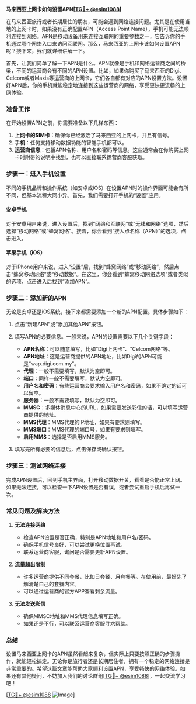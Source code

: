 **马来西亚上网卡如何设置APN[[TG💪+ @esim1088](https://t.me/s/esim1088)]**

在马来西亚旅行或者长期居住的朋友，可能会遇到网络连接问题。尤其是在使用当地的上网卡时，如果没有正确配置APN（Access Point Name），手机可能无法顺利连接到网络。APN是移动设备用来连接互联网的重要参数之一，它告诉你的手机通过哪个网络入口来访问互联网。那么，马来西亚的上网卡该如何设置APN呢？接下来，我们就详细讲解一下。

首先，让我们简单了解一下APN是什么。APN就像是手机和网络运营商之间的桥梁，不同的运营商会有不同的APN设置。比如，如果你购买了马来西亚的Digi、Celcom或者Maxis等运营商的上网卡，它们各自都有对应的APN设置方法。设置好APN后，你的手机就能稳定地连接到这些运营商的网络，享受更快更流畅的上网体验。

### **准备工作**

在开始设置APN之前，你需要准备以下几样东西：

1. **上网卡的SIM卡**：确保你已经激活了马来西亚的上网卡，并且有信号。
2. **手机**：任何支持移动数据功能的智能手机都可以。
3. **运营商信息**：包括APN名称、用户名和密码等信息。这些通常会在你购买上网卡时附带的说明中找到，也可以直接联系运营商客服获取。

### **步骤一：进入手机设置**

不同的手机品牌和操作系统（如安卓或iOS）在设置APN时的操作界面可能会有所不同，但基本流程大同小异。首先，我们需要打开手机的“设置”应用。

#### **安卓手机**
对于安卓用户来说，进入设置后，找到“网络和互联网”或“无线和网络”选项，然后选择“移动网络”或“蜂窝网络”。接着，你会看到“接入点名称（APN）”的选项，点击进入。

#### **苹果手机（iOS）**
对于iPhone用户来说，进入“设置”后，找到“蜂窝网络”或“移动网络”，然后点击“蜂窝移动网络”或“移动数据”。在这里，你会看到“蜂窝移动网络选项”或者类似的选项，点击进入后找到“添加APN”。

### **步骤二：添加新的APN**

无论是安卓还是iOS系统，接下来都需要添加一个新的APN配置。具体步骤如下：

1. 点击“新建APN”或“添加其他APN”按钮。
2. 填写APN的必要信息。一般来说，APN的设置需要以下几个关键字段：
   - **APN名称**：可以随意填写，比如“Digi上网卡”、“Celcom网络”等。
   - **APN地址**：这是运营商提供的APN地址，比如Digi的APN可能是“wap.digi.com.my”。
   - **代理**：一般不需要填写，默认为空即可。
   - **端口**：同样一般不需要填写，默认为空即可。
   - **用户名和密码**：有些运营商会要求输入用户名和密码，如果不确定的话可以留空。
   - **服务器**：一般不需要填写，默认为空即可。
   - **MMSC**：多媒体消息中心的URL，如果需要发送彩信的话，可以填写运营商提供的地址。
   - **MMS代理**：MMS代理的IP地址，如果有要求则填写。
   - **MMS端口**：MMS代理的端口号，如果有要求则填写。
   - **启用MMS**：选择是否启用MMS服务。

3. 填写完所有必要的信息后，点击保存或确认按钮。

### **步骤三：测试网络连接**

完成APN设置后，回到手机主界面，打开移动数据开关，看看是否能正常上网。如果无法连接，可以检查一下APN设置是否有误，或者尝试重启手机后再试一次。

### **常见问题及解决方法**

1. **无法连接网络**
   - 检查APN设置是否正确，特别是APN地址和用户名/密码。
   - 确保手机信号良好，可以尝试更换位置再试。
   - 联系运营商客服，询问是否需要更新APN设置。

2. **流量超出限制**
   - 许多运营商提供不同套餐，比如日套餐、月套餐等。在使用前，最好先了解清楚自己的套餐内容。
   - 可以通过运营商的官方APP查看剩余流量。

3. **无法发送彩信**
   - 确保MMSC地址和MMS代理信息填写正确。
   - 如果还是不行，可以联系运营商客服寻求帮助。

### **总结**

设置马来西亚上网卡的APN虽然看起来复杂，但实际上只要按照正确的步骤操作，就能轻松搞定。无论你是旅行者还是长期居住者，拥有一个稳定的网络连接是非常重要的。希望这篇文章能帮助大家顺利设置APN，享受畅快的网络体验。如果还有其他疑问，不妨加入我们的讨论群组[[TG💪+ @esim1088](https://t.me/s/esim1088)]，一起交流学习吧！

[[TG💪+ @esim1088](https://t.me/s/esim1088) ![Image](https://i.postimg.cc/4NQfJmqS/Snipaste-2025-05-13-00-14-12.png)]